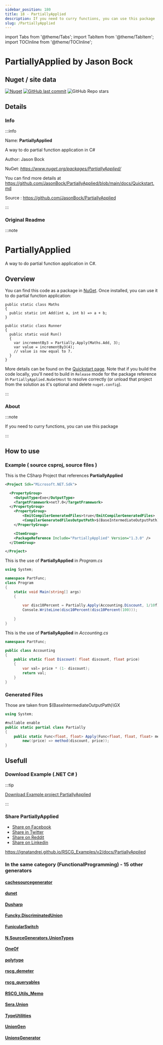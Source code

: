 ```yaml
---
sidebar_position: 180
title: 18 - PartiallyApplied
description: If you need to curry functions, you can use this package
slug: /PartiallyApplied
---
```

import Tabs from '@theme/Tabs';
import TabItem from '@theme/TabItem';
import TOCInline from '@theme/TOCInline';

# PartiallyApplied  by Jason Bock


<TOCInline toc={toc}  />

## Nuget / site data
[![Nuget](https://img.shields.io/nuget/dt/PartiallyApplied?label=PartiallyApplied)](https://www.nuget.org/packages/PartiallyApplied/)
[![GitHub last commit](https://img.shields.io/github/last-commit/JasonBock/PartiallyApplied?label=updated)](https://github.com/JasonBock/PartiallyApplied)
![GitHub Repo stars](https://img.shields.io/github/stars/JasonBock/PartiallyApplied?style=social)

## Details

### Info
:::info

Name: **PartiallyApplied**

A way to do partial function application in C#

Author: Jason Bock

NuGet: 
*https://www.nuget.org/packages/PartiallyApplied/*   


You can find more details at https://github.com/JasonBock/PartiallyApplied/blob/main/docs/Quickstart.md

Source : https://github.com/JasonBock/PartiallyApplied

:::

### Original Readme
:::note

# PartiallyApplied

A way to do partial function application in C#.

## Overview

You can find this code as a package in [NuGet](https://www.nuget.org/packages/PartiallyApplied/). Once installed, you can use it to do partial function application:
```
public static class Maths
{
  public static int Add(int a, int b) => a + b;
}

public static class Runner
{
  public static void Run()
  {
    var incrementBy3 = Partially.Apply(Maths.Add, 3);
    var value = incrementBy3(4);
    // value is now equal to 7.
  }
}
```
More details can be found on the [Quickstart page](https://github.com/JasonBock/PartiallyApplied/blob/main/docs/Quickstart.md). Note that if you build the code locally, you'll need to build in `Release` mode for the package reference in `PartiallyApplied.NuGetHost` to resolve correctly (or unload that project from the solution as it's optional and delete `nuget.config`).


:::

### About
:::note

If you need to curry functions, you can use this package


:::

## How to use

### Example ( source csproj, source files )

<Tabs>

<TabItem value="csproj" label="CSharp Project">

This is the CSharp Project that references **PartiallyApplied**
```xml showLineNumbers {13}
<Project Sdk="Microsoft.NET.Sdk">

  <PropertyGroup>
    <OutputType>Exe</OutputType>
    <TargetFramework>net7.0</TargetFramework>
  </PropertyGroup>
	<PropertyGroup>
		<EmitCompilerGeneratedFiles>true</EmitCompilerGeneratedFiles>
		<CompilerGeneratedFilesOutputPath>$(BaseIntermediateOutputPath)\GX</CompilerGeneratedFilesOutputPath>
	</PropertyGroup>

	<ItemGroup>
    <PackageReference Include="PartiallyApplied" Version="1.3.0" />
  </ItemGroup>

</Project>

```

</TabItem>

  <TabItem value="D:\gth\RSCG_Examples\v2\rscg_examples\PartiallyApplied\src\PartFunc\Program.cs" label="Program.cs" >

  This is the use of **PartiallyApplied** in *Program.cs*

```csharp showLineNumbers 
using System;

namespace PartFunc;
class Program
{
    static void Main(string[] args)
    {
        
        var disc10Percent = Partially.Apply(Accounting.Discount, 1/10f);
        Console.WriteLine(disc10Percent(disc10Percent(100)));
        
    }
}

```
  </TabItem>

  <TabItem value="D:\gth\RSCG_Examples\v2\rscg_examples\PartiallyApplied\src\PartFunc\Accounting.cs" label="Accounting.cs" >

  This is the use of **PartiallyApplied** in *Accounting.cs*

```csharp showLineNumbers 
namespace PartFunc;

public class Accounting
{
    public static float Discount( float discount, float price)
    {
        var val= price * (1- discount);
        return val;
    }
}

```
  </TabItem>

</Tabs>

### Generated Files

Those are taken from $(BaseIntermediateOutputPath)\GX

<Tabs>


<TabItem value="D:\gth\RSCG_Examples\v2\rscg_examples\PartiallyApplied\src\PartFunc\obj\GX\PartiallyApplied\PartiallyApplied.PartiallyAppliedGenerator\Partially.g.cs" label="Partially.g.cs" >


```csharp showLineNumbers 
using System;

#nullable enable
public static partial class Partially
{
	public static Func<float, float> Apply(Func<float, float, float> method, float discount) =>
		new((price) => method(discount, price));
}

```

  </TabItem>


</Tabs>

## Usefull

### Download Example (.NET  C# )

:::tip

[Download Example project PartiallyApplied ](/sources/PartiallyApplied.zip)

:::


### Share PartiallyApplied 

<ul>
  <li><a href="https://www.facebook.com/sharer/sharer.php?u=https%3A%2F%2Fignatandrei.github.io%2FRSCG_Examples%2Fv2%2Fdocs%2FPartiallyApplied&quote=PartiallyApplied" title="Share on Facebook" target="_blank">Share on Facebook</a></li>
  <li><a href="https://twitter.com/intent/tweet?source=https%3A%2F%2Fignatandrei.github.io%2FRSCG_Examples%2Fv2%2Fdocs%2FPartiallyApplied&text=PartiallyApplied:%20https%3A%2F%2Fignatandrei.github.io%2FRSCG_Examples%2Fv2%2Fdocs%2FPartiallyApplied" target="_blank" title="Tweet">Share in Twitter</a></li>
  <li><a href="http://www.reddit.com/submit?url=https%3A%2F%2Fignatandrei.github.io%2FRSCG_Examples%2Fv2%2Fdocs%2FPartiallyApplied&title=PartiallyApplied" target="_blank" title="Submit to Reddit">Share on Reddit</a></li>
  <li><a href="http://www.linkedin.com/shareArticle?mini=true&url=https%3A%2F%2Fignatandrei.github.io%2FRSCG_Examples%2Fv2%2Fdocs%2FPartiallyApplied&title=PartiallyApplied&summary=&source=https%3A%2F%2Fignatandrei.github.io%2FRSCG_Examples%2Fv2%2Fdocs%2FPartiallyApplied" target="_blank" title="Share on LinkedIn">Share on Linkedin</a></li>
</ul>

https://ignatandrei.github.io/RSCG_Examples/v2/docs/PartiallyApplied

### In the same category (FunctionalProgramming) - 15 other generators


#### [cachesourcegenerator](/docs/cachesourcegenerator)


#### [dunet](/docs/dunet)


#### [Dusharp](/docs/Dusharp)


#### [Funcky.DiscriminatedUnion](/docs/Funcky.DiscriminatedUnion)


#### [FunicularSwitch](/docs/FunicularSwitch)


#### [N.SourceGenerators.UnionTypes](/docs/N.SourceGenerators.UnionTypes)


#### [OneOf](/docs/OneOf)


#### [polytype](/docs/polytype)


#### [rscg_demeter](/docs/rscg_demeter)


#### [rscg_queryables](/docs/rscg_queryables)


#### [RSCG_Utils_Memo](/docs/RSCG_Utils_Memo)


#### [Sera.Union](/docs/Sera.Union)


#### [TypeUtilities](/docs/TypeUtilities)


#### [UnionGen](/docs/UnionGen)


#### [UnionsGenerator](/docs/UnionsGenerator)

